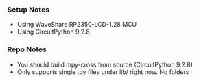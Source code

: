 
### Setup Notes
- Using WaveShare RP2350-LCD-1.28 MCU
- Using CircuitPython 9.2.8

### Repo Notes
- You should build mpy-cross from source (CircuitPython 9.2.8)
- Only supports single .py files under lib/ right now. No folders

